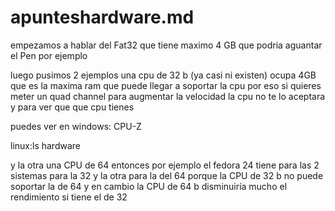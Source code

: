 # apunteshardware.md
empezamos a hablar del Fat32  que tiene maximo 4 GB que podria aguantar el Pen por ejemplo

luego pusimos 2 ejemplos
una cpu de 32 b (ya casi ni existen) ocupa 4GB que es la maxima ram que puede llegar a soportar la cpu
por eso si quieres meter un quad channel para augmentar la velocidad la cpu no te lo aceptara
y para ver que que cpu tienes 

puedes ver en windows: CPU-Z

linux:ls hardware


y la otra una CPU de 64
entonces por ejemplo el fedora 24 tiene para las 2  sistemas para la 32 y la otra para la del 64 porque la CPU de 32 b no puede soportar la de 64 y en cambio la CPU de 64 b disminuiría mucho el rendimiento si tiene el de 32 
